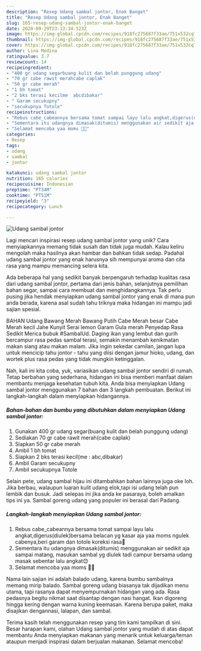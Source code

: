 ```yaml
---
description: "Resep Udang sambal jontor, Enak Banget"
title: "Resep Udang sambal jontor, Enak Banget"
slug: 165-resep-udang-sambal-jontor-enak-banget
date: 2020-09-29T23:13:34.523Z
image: https://img-global.cpcdn.com/recipes/918fc275687f33ae/751x532cq70/udang-sambal-jontor-foto-resep-utama.jpg
thumbnail: https://img-global.cpcdn.com/recipes/918fc275687f33ae/751x532cq70/udang-sambal-jontor-foto-resep-utama.jpg
cover: https://img-global.cpcdn.com/recipes/918fc275687f33ae/751x532cq70/udang-sambal-jontor-foto-resep-utama.jpg
author: Lina Medina
ratingvalue: 3.7
reviewcount: 14
recipeingredient:
- "400 gr udang segarbuang kulit dan belah punggung udang"
- "70 gr cabe rawit merahcabe caplak"
- "50 gr cabe merah"
- "1 bh tomat"
- "2 bks terasi kecilme  abcdibakar"
- " Garam secukupny"
- "secukupnya Totole"
recipeinstructions:
- "Rebus cabe_cabeannya bersama tomat sampai layu lalu angkat,digerus(diulek)bersama belacan yg kasar aja yaa moms ngulek cabenya,beri garam dan totole koreksi rasa🙂"
- "Sementara itu udangnya dimasak(ditumis) menggunakan air sedikit aja sampai matang, masukan sambal yg diulek tadi campur bersama udang masak sebentar lalu angkat😊"
- "Selamat mencoba yaa moms 🤗🤗"
categories:
- Resep
tags:
- udang
- sambal
- jontor

katakunci: udang sambal jontor 
nutrition: 165 calories
recipecuisine: Indonesian
preptime: "PT34M"
cooktime: "PT51M"
recipeyield: "3"
recipecategory: Lunch

---
```



![Udang sambal jontor](https://img-global.cpcdn.com/recipes/918fc275687f33ae/751x532cq70/udang-sambal-jontor-foto-resep-utama.jpg)

Lagi mencari inspirasi resep udang sambal jontor yang unik? Cara menyiapkannya memang tidak susah dan tidak juga mudah. Kalau keliru mengolah maka hasilnya akan hambar dan bahkan tidak sedap. Padahal udang sambal jontor yang enak harusnya sih mempunyai aroma dan cita rasa yang mampu memancing selera kita.

Ada beberapa hal yang sedikit banyak berpengaruh terhadap kualitas rasa dari udang sambal jontor, pertama dari jenis bahan, selanjutnya pemilihan bahan segar, sampai cara membuat dan menghidangkannya. Tak perlu pusing jika hendak menyiapkan udang sambal jontor yang enak di mana pun anda berada, karena asal sudah tahu triknya maka hidangan ini mampu jadi sajian spesial.

BAHAN Udang Bawang Merah Bawang Putih Cabe Merah besar Cabe Merah kecil Jahe Kunyit Serai lemon Garam Gula merah Penyedap Rasa Sedikit Merica bubuk #SambalUd. Daging ikan yang lembut dan gurih bercampur rasa pedas sambal terasi, semakin menambah kenikmatan makan siang atau makan malam. Jika ingin sekedar camilan, jangan lupa untuk mencicip tahu jontor - tahu yang diisi dengan jamur hioko, udang, dan wortek plus rasa pedas yang tidak mungkin ketinggalan.


Nah, kali ini kita coba, yuk, variasikan udang sambal jontor sendiri di rumah. Tetap berbahan yang sederhana, hidangan ini bisa memberi manfaat dalam membantu menjaga kesehatan tubuh kita. Anda bisa menyiapkan Udang sambal jontor menggunakan 7 bahan dan 3 langkah pembuatan. Berikut ini langkah-langkah dalam menyiapkan hidangannya.

<!--inarticleads1-->

##### Bahan-bahan dan bumbu yang dibutuhkan dalam menyiapkan Udang sambal jontor:

1. Gunakan 400 gr udang segar(buang kulit dan belah punggung udang)
1. Sediakan 70 gr cabe rawit merah(cabe caplak)
1. Siapkan 50 gr cabe merah
1. Ambil 1 bh tomat
1. Siapkan 2 bks terasi kecil(me : abc,dibakar)
1. Ambil  Garam secukupny
1. Ambil secukupnya Totole


Selain pete, udang sambal hijau ini ditambahkan bahan lainnya juga oke loh. Jika berbau, walaupun luaran kulit udang elok,tapi isi udang telah pun lembik dan busuk. Jadi selepas ini jika anda ke pasaraya, boleh amalkan tips ini ya. Sambal goreng udang yang populer ini berasal dari Padang. 

<!--inarticleads2-->

##### Langkah-langkah menyiapkan Udang sambal jontor:

1. Rebus cabe_cabeannya bersama tomat sampai layu lalu angkat,digerus(diulek)bersama belacan yg kasar aja yaa moms ngulek cabenya,beri garam dan totole koreksi rasa🙂
1. Sementara itu udangnya dimasak(ditumis) menggunakan air sedikit aja sampai matang, masukan sambal yg diulek tadi campur bersama udang masak sebentar lalu angkat😊
1. Selamat mencoba yaa moms 🤗🤗


Nama lain sajian ini adalah balado udang, karena bumbu sambalnya memang mirip balado. Sambal goreng udang biasanya tak dijadikan menu utama, tapi rasanya dapat menyempurnakan hidangan yang ada. Rasa pedasnya begitu nikmat saat disantap dengan nasi hangat. Ikan digoreng hingga kering dengan warna kuning keemasan. Karena berupa paket, maka disajikan dengannasi, lalapan, dan sambal. 

Terima kasih telah menggunakan resep yang tim kami tampilkan di sini. Besar harapan kami, olahan Udang sambal jontor yang mudah di atas dapat membantu Anda menyiapkan makanan yang menarik untuk keluarga/teman ataupun menjadi inspirasi dalam berjualan makanan. Selamat mencoba!

